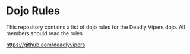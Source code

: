 Dojo Rules
==========

This repository contains a list of dojo rules for the Deadly Vipers dojo.  All members should read the rules

https://github.com/deadlyvipers